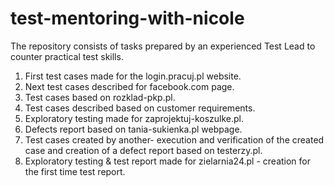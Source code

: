 # test-mentoring-with-nicole
The repository consists of tasks prepared by an experienced Test Lead to counter practical test skills.

1. First test cases made for the login.pracuj.pl website.
2. Next test cases described for facebook.com page.
3. Test cases based on rozklad-pkp.pl.
4. Test cases described based on customer requirements.
5. Exploratory testing made for zaprojektuj-koszulke.pl.
6. Defects report based on tania-sukienka.pl webpage.
7. Test cases created by another- execution and verification of the created case and creation of a defect report based on testerzy.pl.
8. Exploratory testing & test report made for zielarnia24.pl - creation for the first time test report.


